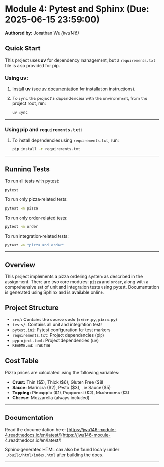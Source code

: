 # Module 4: Pytest and Sphinx (Due: 2025-06-15 23:59:00)
**Authored by:** Jonathan Wu *(jwu146)*

## Quick Start
This project uses **uv** for dependency management, but a `requirements.txt` file is also provided for pip.

### Using **uv**:

1. Install **uv** (see [uv documentation](https://docs.astral.sh/uv/getting-started/installation/) for installation instructions).

2. To sync the project's dependencies with the environment, from the project root, run:

   ```bash
   uv sync
   ```

---

### Using **pip** and `requirements.txt`:

1. To install dependencies using `requirements.txt`, run:

   ```bash
   pip install -r requirements.txt
   ```

---

## Running Tests

To run all tests with pytest:

```bash
pytest
```

To run only pizza-related tests:

```bash
pytest -m pizza
```

To run only order-related tests:

```bash
pytest -m order
```

To run integration-related tests:

```bash
pytest -m "pizza and order"
```

---

## Overview

This project implements a pizza ordering system as described in the assignment. There are two core modules: `pizza` and `order`, along with a comprehensive set of unit and integration tests using pytest. Documentation is generated using Sphinx and is available online.

## Project Structure

* `src/`: Contains the source code (`order.py`, `pizza.py`)
* `tests/`: Contains all unit and integration tests
* `pytest.ini`: Pytest configuration for test markers
* `requirements.txt`: Project dependencies (pip)
* `pyproject.toml`: Project dependencies (uv)
* `README.md`: This file

## Cost Table

Pizza prices are calculated using the following variables:

* **Crust:** Thin (\$5), Thick (\$6), Gluten Free (\$8)
* **Sauce:** Marinara (\$2), Pesto (\$3), Liv Sauce (\$5)
* **Topping:** Pineapple (\$1), Pepperoni (\$2), Mushrooms (\$3)
* **Cheese:** Mozzarella (always included)

---

## Documentation

Read the documentation here:
[https://jwu146-module-4.readthedocs.io/en/latest/](https://jwu146-module-4.readthedocs.io/en/latest/)

Sphinx-generated HTML can also be found locally under `./build/html/index.html` after building the docs.

---